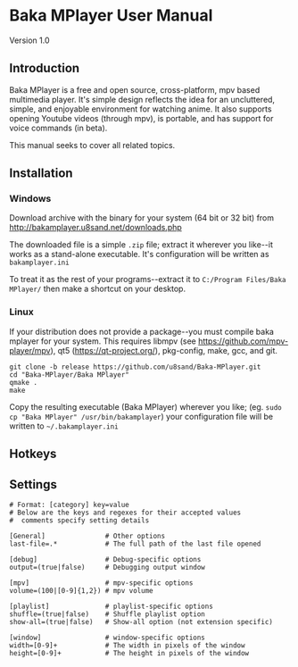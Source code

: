 # Baka MPlayer User Manual
Version 1.0

## Introduction

Baka MPlayer is a free and open source, cross-platform, mpv based multimedia player. It's simple design reflects the idea for an uncluttered, simple, and enjoyable environment for watching anime. It also supports opening Youtube videos (through mpv), is portable, and has support for voice commands (in beta).

This manual seeks to cover all related topics.

## Installation

### Windows

Download archive with the binary for your system (64 bit or 32 bit) from
http://bakamplayer.u8sand.net/downloads.php

The downloaded file is a simple `.zip` file; extract it wherever you like--it works as a stand-alone executable. It's configuration will be written as `bakamplayer.ini`

To treat it as the rest of your programs--extract it to `C:/Program Files/Baka MPlayer/` then make a shortcut on your desktop.

### Linux

If your distribution does not provide a package--you must compile baka mplayer for your system. This requires libmpv (see https://github.com/mpv-player/mpv), qt5 (https://qt-project.org/), pkg-config, make, gcc, and git.

	git clone -b release https://github.com/u8sand/Baka-MPlayer.git
	cd "Baka-MPlayer/Baka MPlayer"
	qmake .
	make
	
Copy the resulting executable (Baka MPlayer) wherever you like; (eg. `sudo cp "Baka MPlayer" /usr/bin/bakamplayer`) your configuration file will be written to `~/.bakamplayer.ini`

## Hotkeys


## Settings

	# Format: [category] key=value
	# Below are the keys and regexes for their accepted values
	#  comments specify setting details
	
	[General]               # Other options
	last-file=.*            # The full path of the last file opened
	
	[debug]                 # Debug-specific options
	output=(true|false)     # Debugging output window

	[mpv]                   # mpv-specific options
	volume=(100|[0-9]{1,2}) # mpv volume
	
	[playlist]              # playlist-specific options
	shuffle=(true|false)    # Shuffle playlist option
	show-all=(true|false)   # Show-all option (not extension specific)
	
	[window]                # window-specific options
	width=[0-9]+            # The width in pixels of the window
	height=[0-9]+           # The height in pixels of the window
	
